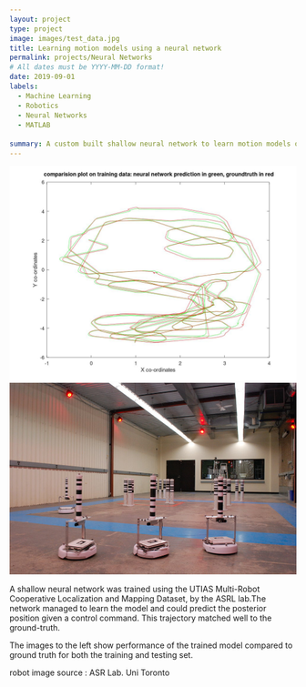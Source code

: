 ```yaml
---
layout: project
type: project
image: images/test_data.jpg
title: Learning motion models using a neural network
permalink: projects/Neural Networks
# All dates must be YYYY-MM-DD format!
date: 2019-09-01
labels:
  - Machine Learning 
  - Robotics
  - Neural Networks
  - MATLAB

summary: A custom built shallow neural network to learn motion models of a differential drive robot
---
```


<img class="ui medium right floated rounded image" src="../images/train_data.jpg">
<img class="ui medium right floated rounded image" src="../images/DSLAM.jpg">

A shallow neural network was trained using the UTIAS Multi-Robot Cooperative Localization and Mapping Dataset, by the ASRL lab.The network managed to learn the model and could predict the posterior position given a control command. This trajectory matched well to the ground-truth.

The images to the left show performance of the trained model compared to ground truth for both the training and testing set.

robot image source : ASR Lab. Uni Toronto

​
